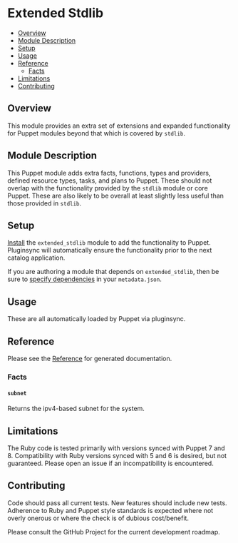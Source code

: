 # Extended Stdlib

- [Overview](#overview)
- [Module Description](#module-description)
- [Setup](#setup)
- [Usage](#usage)
- [Reference](#reference)
  - [Facts](#facts)
- [Limitations](#limitations)
- [Contributing](#contributing)

## Overview

This module provides an extra set of extensions and expanded functionality for Puppet modules beyond that which is covered by `stdlib`.

## Module Description

This Puppet module adds extra facts, functions, types and providers, defined resource types, tasks, and plans to Puppet. These should not overlap with the functionality provided by the `stdlib` module or core Puppet. These are also likely to be overall at least slightly less useful than those provided in `stdlib`.

## Setup

[Install](https://puppet.com/docs/puppet/latest/modules_installing.html) the `extended_stdlib` module to add the functionality to Puppet. Pluginsync will automatically ensure the functionality prior to the next catalog application.

If you are authoring a module that depends on `extended_stdlib`, then be sure to [specify dependencies](https://puppet.com/docs/puppet/latest/modules_installing.html) in your `metadata.json`.

## Usage

These are all automatically loaded by Puppet via pluginsync.

## Reference

Please see the [Reference](REFERENCE.md) for generated documentation.

### Facts

#### `subnet`

Returns the ipv4-based subnet for the system.

## Limitations

The Ruby code is tested primarily with versions synced with Puppet 7 and 8. Compatibility with Ruby versions synced with 5 and 6 is desired, but not guaranteed. Please open an issue if an incompatibility is encountered.

## Contributing

Code should pass all current tests. New features should include new tests. Adherence to Ruby and Puppet style standards is expected where not overly onerous or where the check is of dubious cost/benefit.

Please consult the GitHub Project for the current development roadmap.
